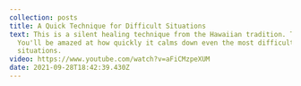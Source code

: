 ```yaml
---
collection: posts
title: A Quick Technique for Difficult Situations
text: This is a silent healing technique from the Hawaiian tradition. Try it.
  You'll be amazed at how quickly it calms down even the most difficult
  situations.
video: https://www.youtube.com/watch?v=aFiCMzpeXUM
date: 2021-09-28T18:42:39.430Z
---
```


